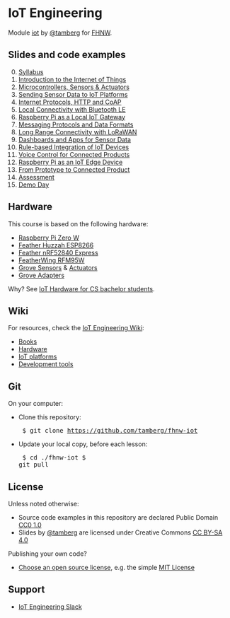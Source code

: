 # IoT Engineering
Module [iot](https://www.fhnw.ch/de/studium/module/9280188) by [@tamberg](https://twitter.com/tamberg) for [FHNW](https://www.fhnw.ch/).

## Slides and code examples
0. [Syllabus](00/README.md)
1. [Introduction to the Internet of Things](01/README.md)
2. [Microcontrollers, Sensors & Actuators](02/README.md)
3. [Sending Sensor Data to IoT Platforms](03/README.md)
4. [Internet Protocols, HTTP and CoAP](04/README.md)
5. [Local Connectivity with Bluetooth LE](05/README.md)
6. [Raspberry Pi as a Local IoT Gateway](06/README.md)
7. [Messaging Protocols and Data Formats](07/README.md)
8. [Long Range Connectivity with LoRaWAN](08/README.md)
9. [Dashboards and Apps for Sensor Data](09/README.md)
10. [Rule-based Integration of IoT Devices](10/README.md)
11. [Voice Control for Connected Products](11/README.md)
12. [Raspberry Pi as an IoT Edge Device](12/README.md)
13. [From Prototype to Connected Product](13/README.md)
14. [Assessment](14/README.md)
15. [Demo Day](15/README.md)

## Hardware
This course is based on the following hardware:

* [Raspberry Pi Zero W](./../../wiki/Raspberry-Pi-Zero-W)
* [Feather Huzzah ESP8266](./../../wiki/Feather-Huzzah-ESP8266)
* [Feather nRF52840 Express](./../../wiki/Feather-nRF52840-Express)
* [FeatherWing RFM95W](./../../wiki/FeatherWing-RFM95W)
* [Grove Sensors](./../../wiki/Grove-Sensors) & [Actuators](./../../wiki/Grove-Actuators)
* [Grove Adapters](./../../wiki/Grove-Adapters)

Why? See [IoT Hardware for CS bachelor students](http://www.tamberg.org/fhnw/2019/IoTHardwareForCSBachelorStudents.pdf).

## Wiki
For resources, check the [IoT Engineering Wiki](https://github.com/tamberg/fhnw-iot/wiki):

* [Books](https://github.com/tamberg/fhnw-iot/wiki/IoT-Books)
* [Hardware](https://github.com/tamberg/fhnw-iot/wiki#hardware)
* [IoT platforms](https://github.com/tamberg/fhnw-iot/wiki#iot-platforms)
* [Development tools](https://github.com/tamberg/fhnw-iot/wiki#development-tools)

## Git
On your computer:

* Clone this repository:<pre>
    $ git clone https://github.com/tamberg/fhnw-iot</pre>
* Update your local copy, before each lesson:<pre>
    $ cd ./fhnw-iot
    $ git pull</pre>

## License

Unless noted otherwise:

* Source code examples in this repository are declared Public Domain [CC0 1.0](https://creativecommons.org/publicdomain/zero/1.0/)
* Slides by [@tamberg](https://twitter.com/tamberg) are licensed under Creative Commons [CC BY-SA 4.0](https://creativecommons.org/licenses/by-sa/4.0/)

Publishing your own code?

* [Choose an open source license](https://choosealicense.com/), e.g. the simple [MIT License](https://choosealicense.com/licenses/mit/)

## Support
- [IoT Engineering Slack](https://fhnw-iot.slack.com/)
